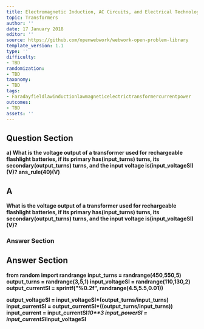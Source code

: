 ```yaml
---
title: Electromagnetic Induction, AC Circuits, and Electrical Technologies
topic: Transformers
author: ''
date: 17 January 2018
editor: ''
source: https://github.com/openwebwork/webwork-open-problem-library
template_version: 1.1
type: ''
difficulty:
- TBD
randomization:
- TBD
taxonomy:
- TBD
tags:
- Faradayfieldlawinductionlawmagneticelectrictransformercurrentpower
outcomes:
- TBD
assets: ''
---
```


## Question Section 

<b>
a) What is the voltage output of a transformer used for rechargeable flashlight batteries, if its primary has(input_turns) turns, its secondary(output_turns) turns, and the input voltage is(input_voltageSI)(V)?
ans_rule(40)(V)

## A
What is the voltage output of a transformer used for rechargeable flashlight batteries, if its primary has(input_turns) turns, its secondary(output_turns) turns, and the input voltage is(input_voltageSI)(V)?
### Answer Section


## Answer Section

from random import randrange
input_turns = randrange(450,550,5)
output_turns = randrange(3,5,1)
input_voltageSI = randrange(110,130,2)
output_currentSI = sprintf("%0.2f", randrange(4.5,5.5,0.01))

output_voltageSI = input_voltageSI*(output_turns/input_turns)
input_currentSI = output_currentSI*((output_turns/input_turns))
input_current = input_currentSI*10**3
input_powerSI = input_currentSI*input_voltageSI